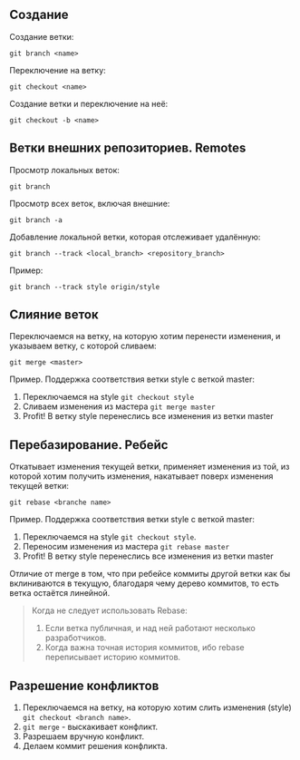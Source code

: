 ## Создание

Создание ветки:
```git
git branch <name>
```

Переключение на ветку:
```git
git checkout <name>
``` 

Создание ветки и переключение на неё:
```git
git checkout -b <name>
``` 

## Ветки внешних репозиториев. Remotes

Просмотр локальных веток:
```git
git branch
```

Просмотр всех веток, включая внешние:
```git
git branch -a
```

Добавление локальной ветки, которая отслеживает удалённую:
```git
git branch --track <local_branch> <repository_branch>
```
Пример:
```git
git branch --track style origin/style
```

## Слияние веток

Переключаемся на ветку, на которую хотим перенести изменения, 
и указываем ветку, с которой сливаем:
```git
git merge <master>
```

Пример. Поддержка соответствия ветки style с веткой master:
1. Переключаемся на style `git checkout style`
2. Сливаем изменения из мастера `git merge master`
3. Profit! В ветку style перенеслись все изменения из ветки master

## Перебазирование. Ребейс

Откатывает изменения текущей ветки, применяет изменения из той, 
из которой хотим получить изменения, накатывает поверх изменения текущей ветки:
```git
git rebase <branche name>
```

Пример. Поддержка соответствия ветки style с веткой master:
1. Переключаемся на style `git checkout style`.
2. Переносим изменения из мастера `git rebase master`
3. Profit! В ветку style перенеслись все изменения из ветки master

Отличие от merge в том, что при ребейсе коммиты другой ветки как бы вклиниваются в текущую,
благодаря чему дерево коммитов, то есть ветка остаётся линейной.

> Когда не следует использовать Rebase:
> 1. Если ветка публичная, и над ней работают несколько разработчиков.
> 2. Когда важна точная история коммитов, ибо rebase переписывает историю коммитов.


## Разрешение конфликтов
1. Переключаемся на ветку, на которую хотим слить изменения (style) `git checkout <branch name>`.
2. `git merge` - выскакивает конфликт.
3. Разрешаем вручную конфликт.
4. Делаем коммит решения конфликта.
